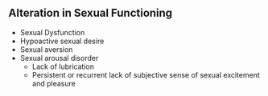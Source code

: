 ## Alteration in  Sexual Functioning
- Sexual Dysfunction
- Hypoactive sexual desire
- Sexual aversion
- Sexual arousal disorder
	- Lack of lubrication
	- Persistent or recurrent lack of subjective sense of sexual excitement and pleasure
